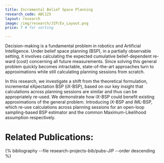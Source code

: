 ```yaml
---
title: Incremental Belief Space Planning
research_code: ABC125
layout: research
image: /img/research/JIP/Ex_Layout.png
price: 7 # for sorting 

---
```


Decision-making is a fundamental problem in robotics and Artificial Intelligence. Under belief space planning (BSP), in a partially observable setting, it involves calculating the expected cumulative belief-dependent re- ward (cost) concerning all future measurements. Since solving this general problem quickly becomes intractable, state-of-the-art approaches turn to approximations while still calculating planning sessions from scratch. 

In this research, we investigate a shift from the theoretical formulation, incremental eXpectation BSP (iX-BSP), based on our key insight that calculations across planning sessions are similar and thus can be appropriately re-used. We demonstrate how iX-BSP could benefit existing approximations of the general problem. Introducing iX-BSP and iML-BSP, which re-use calculations across planning sessions for an open-loop sampling-based BSP estimator and the common Maximum-Likelihood assumption respectively. 


# Related Publications: 
{% bibliography --file research-projects-bib/pubs-JIP --order descending %}

